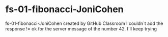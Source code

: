 # fs-01-fibonacci-JoniCohen
fs-01-fibonacci-JoniCohen created by GitHub Classroom
I couldn´t add the response != ok for the server message of the number 42. I´ll keep trying

